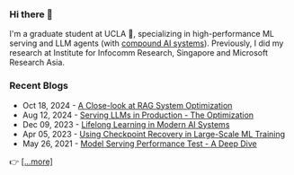 ### Hi there 👋 

I'm a graduate student at UCLA 🐻, specializing in high-performance ML serving and LLM agents (with [compound AI systems](https://bair.berkeley.edu/blog/2024/02/18/compound-ai-systems/)).
Previously, I did my research at Institute for Infocomm Research, Singapore and Microsoft Research Asia.

### Recent Blogs

- Oct 18, 2024 - [A Close-look at RAG System Optimization](https://blog.huangyz.name/tech/2024/10/18/notes.html)
- Aug 12, 2024 - [Serving LLMs in Production - The Optimization](https://blog.huangyz.name/tech/2024/08/12/notes.html)
- Dec 09, 2023 - [Lifelong Learning in Modern AI Systems](https://blog.huangyz.name/tech/2023/12/09/notes.html)
- Apr 05, 2023 - [Using Checkpoint Recovery in Large-Scale ML Training](https://blog.huangyz.name/tech/2023/04/05/notes-ckpt.html)
- May 26, 2021 - [Model Serving Performance Test - A Deep Dive](https://blog.huangyz.name/tech/2021/05/26/notes.html)

:point_right: [[...more]](https://blog.huangyz.name/)
